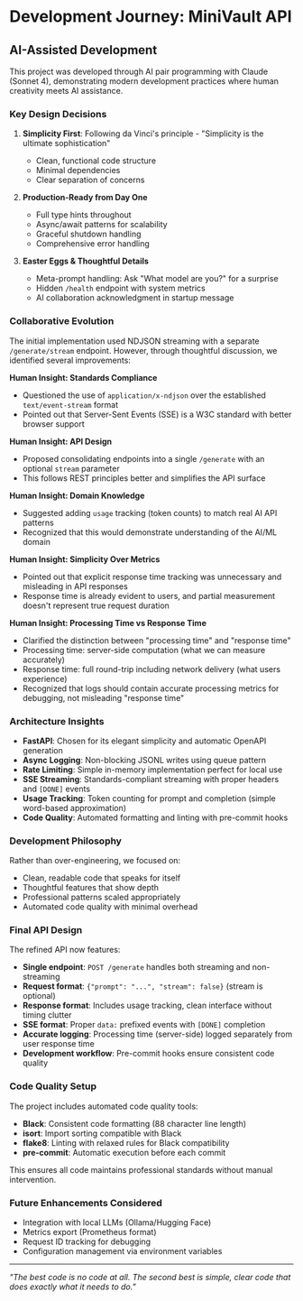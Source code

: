 # Development Journey: MiniVault API

## AI-Assisted Development

This project was developed through AI pair programming with Claude (Sonnet 4), demonstrating modern development practices where human creativity meets AI assistance.

### Key Design Decisions

1. **Simplicity First**: Following da Vinci's principle - "Simplicity is the ultimate sophistication"
   - Clean, functional code structure
   - Minimal dependencies
   - Clear separation of concerns

2. **Production-Ready from Day One**
   - Full type hints throughout
   - Async/await patterns for scalability
   - Graceful shutdown handling
   - Comprehensive error handling

3. **Easter Eggs & Thoughtful Details**
   - Meta-prompt handling: Ask "What model are you?" for a surprise
   - Hidden `/health` endpoint with system metrics
   - AI collaboration acknowledgment in startup message

### Collaborative Evolution

The initial implementation used NDJSON streaming with a separate `/generate/stream` endpoint. However, through thoughtful discussion, we identified several improvements:

**Human Insight: Standards Compliance**
- Questioned the use of `application/x-ndjson` over the established `text/event-stream` format
- Pointed out that Server-Sent Events (SSE) is a W3C standard with better browser support

**Human Insight: API Design**
- Proposed consolidating endpoints into a single `/generate` with an optional `stream` parameter
- This follows REST principles better and simplifies the API surface

**Human Insight: Domain Knowledge**
- Suggested adding `usage` tracking (token counts) to match real AI API patterns
- Recognized that this would demonstrate understanding of the AI/ML domain

**Human Insight: Simplicity Over Metrics**
- Pointed out that explicit response time tracking was unnecessary and misleading in API responses
- Response time is already evident to users, and partial measurement doesn't represent true request duration

**Human Insight: Processing Time vs Response Time**
- Clarified the distinction between "processing time" and "response time"
- Processing time: server-side computation (what we can measure accurately)
- Response time: full round-trip including network delivery (what users experience)
- Recognized that logs should contain accurate processing metrics for debugging, not misleading "response time"

### Architecture Insights

- **FastAPI**: Chosen for its elegant simplicity and automatic OpenAPI generation
- **Async Logging**: Non-blocking JSONL writes using queue pattern
- **Rate Limiting**: Simple in-memory implementation perfect for local use
- **SSE Streaming**: Standards-compliant streaming with proper headers and `[DONE]` events
- **Usage Tracking**: Token counting for prompt and completion (simple word-based approximation)
- **Code Quality**: Automated formatting and linting with pre-commit hooks

### Development Philosophy

Rather than over-engineering, we focused on:
- Clean, readable code that speaks for itself
- Thoughtful features that show depth
- Professional patterns scaled appropriately
- Automated code quality with minimal overhead

### Final API Design

The refined API now features:
- **Single endpoint**: `POST /generate` handles both streaming and non-streaming
- **Request format**: `{"prompt": "...", "stream": false}` (stream is optional)
- **Response format**: Includes usage tracking, clean interface without timing clutter
- **SSE format**: Proper `data:` prefixed events with `[DONE]` completion
- **Accurate logging**: Processing time (server-side) logged separately from user response time
- **Development workflow**: Pre-commit hooks ensure consistent code quality

### Code Quality Setup

The project includes automated code quality tools:
- **Black**: Consistent code formatting (88 character line length)
- **isort**: Import sorting compatible with Black
- **flake8**: Linting with relaxed rules for Black compatibility
- **pre-commit**: Automatic execution before each commit

This ensures all code maintains professional standards without manual intervention.

### Future Enhancements Considered

- Integration with local LLMs (Ollama/Hugging Face)
- Metrics export (Prometheus format)
- Request ID tracking for debugging
- Configuration management via environment variables

---

*"The best code is no code at all. The second best is simple, clear code that does exactly what it needs to do."*